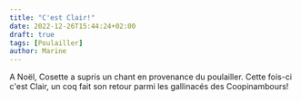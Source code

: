 ```yaml
---
title: "C'est Clair!"
date: 2022-12-26T15:44:24+02:00
draft: true
tags: [Poulailler]
author: Marine
---
```

A Noël, Cosette a supris un chant en provenance du poulailler. Cette fois-ci c'est Clair, un coq fait son retour parmi les gallinacés des Coopinambours!